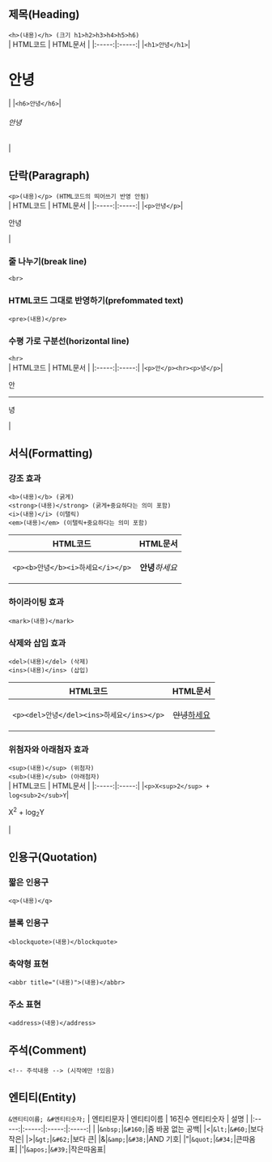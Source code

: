 ## 제목(Heading)
```<h>(내용)</h> (크기 h1>h2>h3>h4>h5>h6)```<br>
| HTML코드 | HTML문서 |
|:-----:|:-----:|
|```<h1>안녕</h1>```|<h1>안녕</h1>|
|```<h6>안녕</h6>```|<h6>안녕</h6>|
<br>

## 단락(Paragraph)
```<p>(내용)</p> (HTML코드의 띄어쓰기 반영 안됨)``` <br>
| HTML코드 | HTML문서 |
|:-----:|:-----:|
|```<p>안녕</p>```|<p>안녕</p>|

### 줄 나누기(break line) 
```<br>```<br>
### HTML코드 그대로 반영하기(prefommated text)
```<pre>(내용)</pre>```<br>
### 수평 가로 구분선(horizontal line)
```<hr>```<br>
| HTML코드 | HTML문서 |
|:-----:|:-----:|
|```<p>안</p><hr><p>녕</p>```|<p>안</p><hr></p>녕</p>|
<br>

## 서식(Formatting)
### 강조 효과
```<b>(내용)</b> (굵게)```<br>
```<strong>(내용)</strong> (굵게+중요하다는 의미 포함)```<br>
```<i>(내용)</i> (이탤릭)```<br>
```<em>(내용)</em> (이탤릭+중요하다는 의미 포함)```<br>

| HTML코드 | HTML문서 |
|:-----:|:-----:|
|```<p><b>안녕</b><i>하세요</i></p>```|<p><b>안녕</b><i>하세요</i></p>|

### 하이라이팅 효과
```<mark>(내용)</mark>```
<br>

### 삭제와 삽입 효과
```<del>(내용)</del> (삭제)```<br>
```<ins>(내용)</ins> (삽입)```<br>

| HTML코드 | HTML문서 |
|:-----:|:-----:|
|```<p><del>안녕</del><ins>하세요</ins></p>```|<p><del>안녕</del><ins>하세요</ins></p>|

### 위첨자와 아래첨자 효과
```<sup>(내용)</sup> (위첨자)```<br>
```<sub>(내용)</sub> (아래첨자)```<br>
| HTML코드 | HTML문서 |
|:-----:|:-----:|
|```<p>X<sup>2</sup> + log<sub>2</sub>Y```|<p>X<sup>2</sup> + log<sub>2</sub>Y</p>|

## 인용구(Quotation)
### 짧은 인용구
```<q>(내용)</q>```<br>
### 블록 인용구
```<blockquote>(내용)</blockquote>```<br>
### 축약형 표현
```<abbr title="(내용)">(내용)</abbr>```<br>
### 주소 표현
```<address>(내용)</address>```<br>

## 주석(Comment)
```<!-- 주석내용 --> (시작에만 !있음)```

## 엔티티(Entity)
```&엔티티이름; &#엔티티숫자;```
| 엔티티문자 | 엔티티이름 | 16진수 엔티티숫자 | 설명 |
|:-----:|:-----:|:-----:|:-----:|
|&nbsp;|```&nbsp;```|```&#160;```|줌 바꿈 없는 공백|
|&lt;|```&lt;```|```&#60;```|보다 작은|
|&gt;|```&gt;```|```&#62;```|보다 큰|
|&amp;|```&amp;```|```&#38;```|AND 기호|
|&quot;|```&quot;```|```&#34;```|큰따옴표|
|&apos;|```&apos;```|```&#39;```|작은따옴표|
